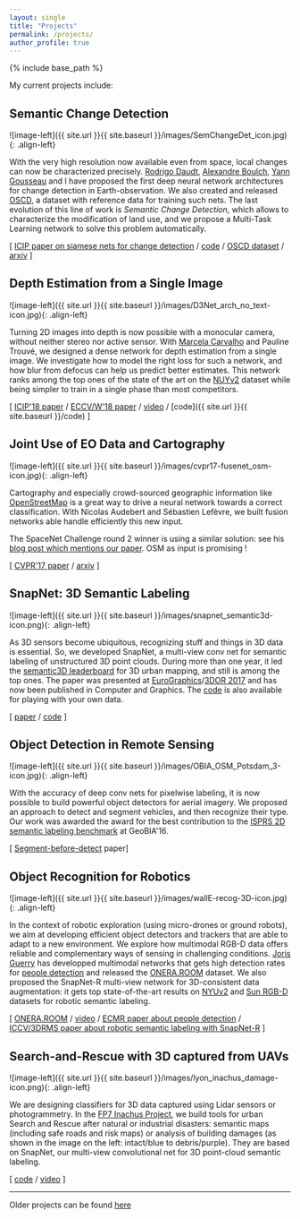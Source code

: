 ```yaml
---
layout: single
title: "Projects"
permalink: /projects/
author_profile: true
---
```


{% include base_path %}

My current projects include:

## Semantic Change Detection

![image-left]({{ site.url }}{{ site.baseurl }}/images/SemChangeDet_icon.jpg){: .align-left} 

With the very high resolution now available even from space, local changes can now be characterized precisely. [Rodrigo Daudt](), [Alexandre Boulch](), [Yann Gousseau]() and I have proposed the first deep neural network architectures for change detection in Earth-observation. We also created and released [OSCD](https://rcdaudt.github.io/oscd/), a dataset with reference data for training such nets. The last evolution of this line of work is _Semantic Change Detection_, which allows to characterize the modification of land use, and we propose a Multi-Task Learning network to solve this problem automatically.

\[ [ICIP paper on siamese nets for change detection](http://rcdaudt.github.io/files/2018icip-fully-convolutional.pdf) / [code](https://github.com/rcdaudt/fully_convolutional_change_detection) / [OSCD dataset](https://rcdaudt.github.io/oscd/) / [arxiv](https://arxiv.org/abs/1810.08452) \]

## Depth Estimation from a Single Image 	 

![image-left]({{ site.url }}{{ site.baseurl }}/images/D3Net_arch_no_text-icon.jpg){: .align-left}

Turning 2D images into depth is now possible with a monocular camera, without neither stereo nor active sensor. With [Marcela Carvalho](http://mcarvalho.ml/) and Pauline Trouvé, we designed a dense network for depth estimation from a single image. We investigate how to model the right loss for such a network, and how blur from defocus can help us predict better estimates. This network ranks among the top ones of the
state of the art on the [NUYv2](https://cs.nyu.edu/~silberman/datasets/nyu_depth_v2.html) dataset while being simpler to train in a single phase than most competitors.

\[ [ICIP'18 paper](http://mcarvalho.ml/material/docs/2018/regression_losses_icip_2018.pdf) / [ECCV/W'18 paper](https://arxiv.org/pdf/1809.01567.pdf) / [video](https://www.youtube.com/watch?v=Zx7k5-xc-BE) / [code]({{ site.url }}{{ site.baseurl }}/code) \]


## Joint Use of EO Data and Cartography 	 

![image-left]({{ site.url }}{{ site.baseurl }}/images/cvpr17-fusenet_osm-icon.jpg){: .align-left}

Cartography and especially crowd-sourced geographic information like [OpenStreetMap](https://www.openstreetmap.org/) is a great way to drive a neural network towards a correct classification. With Nicolas Audebert and Sébastien Lefèvre, we built fusion networks able handle efficiently this new input.

The SpaceNet Challenge round 2 winner is using a similar solution: see his [blog post which mentions our paper](http://i.ho.lc/winning-solution-for-the-spacenet-challenge-joint-learning-with-openstreetmap.html). OSM as input is promising !

\[ [CVPR'17 paper](https://arxiv.org/pdf/1705.06057) / [arxiv](https://arxiv.org/abs/1705.06057) \]


## SnapNet: 3D Semantic Labeling 	 

![image-left]({{ site.url }}{{ site.baseurl }}/images/snapnet_semantic3d-icon.png){: .align-left}

As 3D sensors become ubiquitous, recognizing stuff and things in 3D data is essential. So, we developed SnapNet, a multi-view conv net for semantic labeling of unstructured 3D point clouds. During more than one year, it led the [semantic3D leaderboard](http://semantic3d.net/view_results.php?chl=1) for 3D urban mapping, and still is among the top ones. The paper was presented at [EuroGraphics](http://www.eurographics2017.fr/)/[3DOR 2017](http://liris.cnrs.fr/eg3dor2017/) and has now been published in Computer and Graphics. The [code](https://github.com/aboulch/snapnet) is also available for playing with your own data.

\[ [paper](https://blesaux.github.io/files/2017-11-10-aboulch-snapnet-CAG17.pdf) / [code](https://github.com/aboulch/snapnet) \]


## Object Detection in Remote Sensing 	 

![image-left]({{ site.url }}{{ site.baseurl }}/images/OBIA_OSM_Potsdam_3-icon.jpg){: .align-left}

With the accuracy of deep conv nets for pixelwise labeling, it is now possible to build powerful object detectors for aerial imagery. We proposed an approach to detect and segment vehicles, and then recognize their type. Our work was awarded the award for the best contribution to the [ISPRS 2D semantic labeling benchmark](http://www2.isprs.org/vaihingen-2d-semantic-labeling-contest.html) at GeoBIA'16.

\[ [Segment-before-detect](http://www.mdpi.com/2072-4292/9/4/368/pdf) paper\]


## Object Recognition for Robotics 	 

![image-left]({{ site.url }}{{ site.baseurl }}/images/wallE-recog-3D-icon.jpg){: .align-left}

In the context of robotic exploration (using micro-drones or ground robots), we aim at developing efficient object detectors and trackers that are able to adapt to a new environment. We explore how multimodal RGB-D data offers reliable and complementary ways of sensing in challenging conditions. [Joris Guerry](http://jorisguerry.fr/) has developped multimodal networks that gets high detection rates for [people detection](https://hal.archives-ouvertes.fr/hal-01628762/document) and released the [ONERA.ROOM](http://jorisguerry.fr/ONERA.ROOM/) dataset. We also proposed the SnapNet-R multi-view network for 3D-consistent data augmentation: it gets top state-of-the-art results on [NYUv2](https://cs.nyu.edu/~silberman/datasets/nyu_depth_v2.html) and [Sun RGB-D](http://rgbd.cs.princeton.edu/) datasets for robotic semantic labeling.

\[ [ONERA.ROOM](http://jorisguerry.fr/ONERA.ROOM/) / [video](https://youtu.be/jEHyG2BSnGc) / [ECMR paper about people detection](https://hal.archives-ouvertes.fr/hal-01628762/document) / [ICCV/3DRMS paper about robotic semantic labeling with SnapNet-R](http://openaccess.thecvf.com/content_ICCV_2017_workshops/papers/w13/Guerry_SnapNet-R_Consistent_3D_ICCV_2017_paper.pdf) \]


## Search-and-Rescue with 3D captured from UAVs 	 

![image-left]({{ site.url }}{{ site.baseurl }}/images/lyon_inachus_damage-icon.png){: .align-left}

We are designing classifiers for 3D data captured using Lidar sensors or photogrammetry. In the [FP7 Inachus Project](http://www.inachus.eu/), we build tools for urban Search and Rescue after natural or industrial disasters: semantic maps (including safe roads and risk maps) or analysis of building damages (as shown in the image on the left: intact/blue to debris/purple). They are based on SnapNet, our multi-view convolutional net for 3D point-cloud semantic labeling.

\[  [code](https://github.com/aboulch/snapnet) / [video](https://youtu.be/xT4VrtCu8Po) \]


---

Older projects can be found [here](finished)
